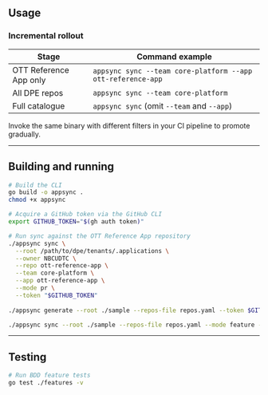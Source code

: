 ## Usage

### Incremental rollout

| Stage                  | Command example                                             |
|------------------------|-------------------------------------------------------------|
| OTT Reference App only | `appsync sync --team core-platform --app ott-reference-app` |
| All DPE repos          | `appsync sync --team core-platform`                         |
| Full catalogue         | `appsync sync` (omit `--team` and `--app`)                  |

Invoke the same binary with different filters in your CI pipeline to promote gradually.

---

## Building and running

```bash
# Build the CLI
go build -o appsync .
chmod +x appsync

# Acquire a GitHub token via the GitHub CLI
export GITHUB_TOKEN="$(gh auth token)"

# Run sync against the OTT Reference App repository
./appsync sync \
  --root /path/to/dpe/tenants/.applications \
  --owner NBCUDTC \
  --repo ott-reference-app \
  --team core-platform \
  --app ott-reference-app \
  --mode pr \
  --token "$GITHUB_TOKEN"
  
./appsync generate --root ./sample --repos-file repos.yaml --token $GITHUB_TOKEN

./appsync sync --root ./sample --repos-file repos.yaml --mode feature --token=$GITHUB_TOKEN

```

---

## Testing

```bash
# Run BDD feature tests
go test ./features -v
```
